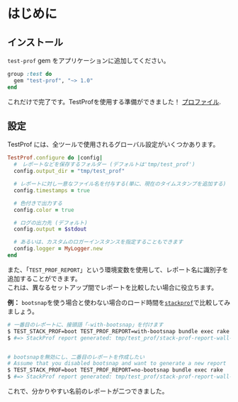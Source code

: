 # はじめに

## インストール

`test-prof` gem をアプリケーションに追加してください。

```ruby
group :test do
  gem "test-prof", "~> 1.0"
end
```

これだけで完了です。TestProfを使用する準備ができました！ [プロファイル](/#profilers).

## 設定

TestProf には、全ツールで使用されるグローバル設定がいくつかあります。

```ruby
TestProf.configure do |config|
  #　レポートなどを保存するフォルダー (デフォルトは'tmp/test_prof')
  config.output_dir = "tmp/test_prof"

  # レポートに対し一意なファイル名を付与する(単に、現在のタイムスタンプを追加する)
  config.timestamps = true

  # 色付きで出力する
  config.color = true

  # ログの出力先 (デフォルト)
  config.output = $stdout

  # あるいは、カスタムのロガーインスタンスを指定することもできます
  config.logger = MyLogger.new
end
```

また、「`TEST_PROF_REPORT`」という環境変数を使用して、レポート名に識別子を追加することができます。  
これは、異なるセットアップ間でレポートを比較したい場合に役立ちます。

**例：** `bootsnap`を使う場合と使わない場合のロード時間を[`stackprof`](./profilers/stack_prof.md)で比較してみましょう。

```sh
# 一番目のレポートに、接頭語「-with-bootsnap」を付けます
$ TEST_STACK_PROF=boot TEST_PROF_REPORT=with-bootsnap bundle exec rake
$ #=> StackProf report generated: tmp/test_prof/stack-prof-report-wall-raw-boot-with-bootsnap.dump


# bootsnapを無効にし、二番目のレポートを作成したい
# Assume that you disabled bootsnap and want to generate a new report
$ TEST_STACK_PROF=boot TEST_PROF_REPORT=no-bootsnap bundle exec rake
$ #=> StackProf report generated: tmp/test_prof/stack-prof-report-wall-raw-boot-no-bootsnap.dump
```

これで、分かりやすい名前のレポートが二つできました。
